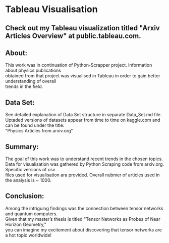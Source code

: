 # Tableau Visualisation
## Check out my Tableau visualization titled "Arxiv Articles Overview" at public.tableau.com. 

## About:
  This work was in continuation of Python-Scrapper project. Information about physics publications  
obtained from that project was visualised in Tableau in order to gain better understanding of overall   
trends in the field.

## Data Set:
  See detailed explanation of Data Set structure in separate Data_Set.md file.  
Uptaded versions of datasets appear from time to time on kaggle.com and can be found under the title:  
"Physics Articles from arxiv.org"


## Summary: 

  The goal of this work was to understand recent trends in the  chosen topics.  
Data for visualisation was gathered by Python Scraping code from arxiv.org. Specific versions of csv  
files used for visualisation ara provided. Overall nubmer of articles used in the analysis is ~ 1000.

  

## Conclusion: 

 Among the intriguing findings was the connection between tensor networks and quantum computers.   
 Given that my master’s thesis is titled "Tensor Networks as Probes of Near Horizon Geometry,"   
 you can imagine my excitement about discovering that tensor networks are a hot topic worldwide!
 

